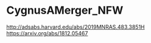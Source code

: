 # CygnusAMerger_NFW

http://adsabs.harvard.edu/abs/2019MNRAS.483.3851H
https://arxiv.org/abs/1812.05467

